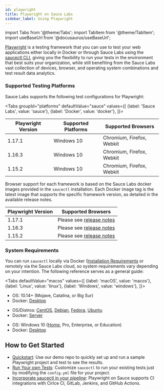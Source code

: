 ```yaml
---
id: playwright
title: Playwright on Sauce Labs
sidebar_label: Using Playwright
---
```


import Tabs from '@theme/Tabs';
import TabItem from '@theme/TabItem';
import useBaseUrl from '@docusaurus/useBaseUrl';

[Playwright](https://github.com/microsoft/playwright) is a testing framework that you can use to test your web applications either locally in Docker or through Sauce Labs using the [saucectl CLI](/testrunner-toolkit/saucectl), giving you the flexibility to run your tests in the environment that best suits your organization, while still benefiting from the Sauce Labs vast collection of devices, browser, and operating system combinations and test result data analytics.


### Supported Testing Platforms

 Sauce Labs supports the following test configurations for Playwright:

 <Tabs
   groupId="platforms"
   defaultValue="sauce"
   values={[
     {label: 'Sauce Labs', value: 'sauce'},
     {label: 'Docker', value: 'docker'},
   ]}>

 <TabItem value="sauce">

 |Playwright Version|Supported Platforms|Supported Browsers|
 |-----|-----|-----|
 |1.17.1|Windows 10|Chromium, Firefox, Webkit|
 |1.16.3|Windows 10|Chromium, Firefox, Webkit|
 |1.15.2|Windows 10|Chromium, Firefox, Webkit|

 </TabItem>
 <TabItem value="docker">

 Browser support for each framework is based on the Sauce Labs docker images provided in the `saucectl` installation. Each Docker image tag is the latest image that supports the specific framework version, as detailed in the available release notes.

 |Playwright Version|Supported Browsers|
 |-----|----|
 |1.17.1|Please see [release notes](https://github.com/saucelabs/sauce-playwright-runner/releases/tag/v2.5.0)|
 |1.16.3|Please see [release notes](https://github.com/saucelabs/sauce-playwright-runner/releases/tag/v2.4.0)|
 |1.15.2|Please see [release notes](https://github.com/saucelabs/sauce-playwright-runner/releases/tag/v2.3.0)|

</TabItem>
</Tabs>

### System Requirements

You can run `saucectl` locally via Docker ([Installation Requirements](https://docs.docker.com/engine/install/#supported-platforms) or remotely via the Sauce Labs cloud, so system requirements vary depending on your intention. The following reference serves as a general guide:

<Tabs
  defaultValue="macos"
  values={[
    {label: 'macOS', value: 'macos'},
    {label: 'Linux', value: 'linux'},
    {label: 'Windows', value: 'windows'},
  ]}>

<TabItem value="macos">

* OS: 10.14+ (Mojave, Catalina, or Big Sur)
* Docker: [Desktop](https://docs.docker.com/docker-for-mac/install/)

</TabItem>
<TabItem value="linux">

* OS/Distros: [CentOS](https://docs.docker.com/engine/install/centos/), [Debian](https://docs.docker.com/engine/install/debian/), [Fedora](https://docs.docker.com/engine/install/fedora/), [Ubuntu](https://docs.docker.com/engine/install/ubuntu/)
* Docker: [Server](https://docs.docker.com/engine/install/#server)

</TabItem>
<TabItem value="windows">

* OS: Windows 10 ([Home](https://docs.docker.com/docker-for-windows/install-windows-home/), Pro, Enterprise, or Education)
* Docker: [Desktop](https://docs.docker.com/docker-for-windows/install/)

</TabItem>
</Tabs>

## How to Get Started

* [Quickstart](/web-apps/automated-testing/playwright/quickstart): Use our demo repo to quickly set up and run a sample Playwright project and test to see the results.
* [Run Your own Tests](/testrunner-toolkit/configuration/playwright): Customize `saucectl` to run your existing tests just by modifying the `config.yml` file for your project.
* [Incorporate saucectl in your pipeline](/testrunner-toolkit/integrations): Playwright on Sauce supports CI integrations with Cirlce CI, GitLab, Jenkins, and GitHub Actions.
